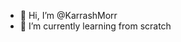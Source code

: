 - 👋 Hi, I’m @KarrashMorr
- 🌱 I’m currently learning from scratch

<!---
KarrashMorr/KarrashMorr is a ✨ special ✨ repository because its `README.md` (this file) appears on your GitHub profile.
You can click the Preview link to take a look at your changes.
--->
